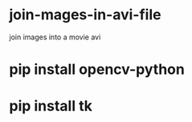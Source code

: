 # join-mages-in-avi-file
 join images into a movie avi
 
# pip install opencv-python
# pip install tk
